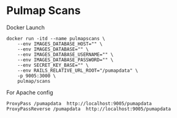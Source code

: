 Pulmap Scans
================

Docker Launch

```
docker run -itd --name pulmapscans \
	--env IMAGES_DATABASE_HOST="" \
	--env IMAGES_DATABASE="" \
	--env IMAGES_DATABASE_USERNAME="" \
	--env IMAGES_DATABASE_PASSWORD="" \
	--env SECRET_KEY_BASE="" \
	--env RAILS_RELATIVE_URL_ROOT="/pumapdata" \
	-p 9005:3000 \
	pulmap/scans
```

For Apache config
```
ProxyPass /pumapdata  http://localhost:9005/pumapdata
ProxyPassReverse /pumapdata  http://localhost:9005/pumapdata
```